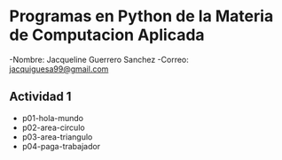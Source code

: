 # Programas en Python de la Materia de Computacion Aplicada
-Nombre: Jacqueline Guerrero Sanchez 
-Correo: jacquiguesa99@gmail.com


## Actividad 1
- p01-hola-mundo
- p02-area-circulo
- p03-area-triangulo
- p04-paga-trabajador
